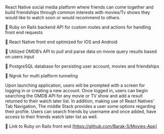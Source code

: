 React Native social media platform where friends can come together and build friendships through common interests with movies/Tv shows they would like to watch soon or would recommend to others.

 Ruby on Rails backend API for custom routes and actions for handling front end requests

 React Native front end optimized for IOS and Android

 Utilized OMDB’s API to pull and parse data on movie query results based on users input

 PostgreSQL database for persisting user account, movies and friendships

 Ngrok for multi platform tunneling


Upon launching application, users will be prompted with a screen for logging in or creating a new account. Once logged in, users can begin searching the OMDB API for any movie or TV show and add a result returned to their watch later list. 
In addition, making use of React Natives' Tab Navigation, The middle Stack provides a user some options regarding their profile. Users can search friends by username and once added, have access to their friends watch later list as well.

 Link to Ruby on Rails front end [https://github.com/Barak-S/Movies-App]

